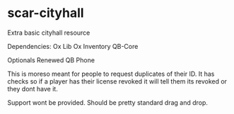 # scar-cityhall
Extra basic cityhall resource


Dependencies:
Ox Lib
Ox Inventory
QB-Core

Optionals
Renewed QB Phone


This is moreso meant for people to request duplicates of their ID.
It has checks so if a player has their license revoked it will tell them its revoked or they dont have it.

Support wont be provided. Should be pretty standard drag and drop.
